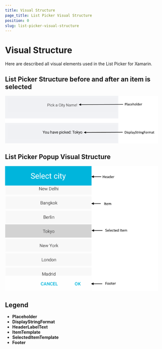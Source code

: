 ```yaml
---
title: Visual Structure
page_title: List Picker Visual Structure
position: 0
slug: list-picker-visual-structure
---
```


# Visual Structure

Here are described all visual elements used in the List Picker for Xamarin.

## List Picker Structure before and after an item is selected

![List Picker Visual Structure](images/listpicker_structure_placeholder_display.png "Visual elements of List Picker control")

## List Picker Popup Visual Structure

![List Picker Visual Structure Popup](images/listpicker_structure.png "Visual elements of List Picker Popup")

## Legend

- **Placeholder** 
- **DisplayStringFormat** 
- **HeaderLabelText**
- **ItemTemplate**
- **SelectedItemTemplate**
- **Footer**